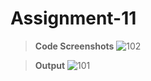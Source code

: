 # Assignment-11
> **Code Screenshots**
![102](https://user-images.githubusercontent.com/95729870/218954296-35957073-b61f-4550-8b42-252b876e709d.PNG)

> **Output**
![101](https://user-images.githubusercontent.com/95729870/218954345-cca20fed-a95f-49b4-a597-8fc3b5ebe1c7.PNG)
